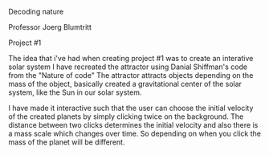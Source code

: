 
Decoding nature

Professor Joerg Blumtritt

Project #1 

The idea that i've had when creating project #1 was to create an interative solar system I have recreated the attractor using Danial Shiffman's code from the "Nature of code" The attractor attracts objects depending on the mass of the object, basically created a gravitational center of the solar system, like the Sun in our solar system.

I have made it interactive such that the user can choose the initial velocity of the created planets by simply clicking twice on the background. The distance between two clicks determines the initial velocity and also there is a mass scale which changes over time. So depending on when you click the mass of the planet will be different.
